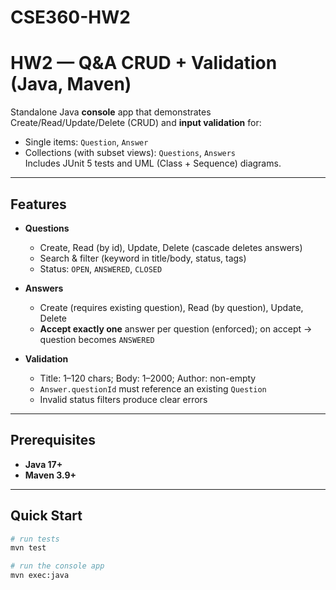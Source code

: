 # CSE360-HW2

# HW2 — Q&A CRUD + Validation (Java, Maven)

Standalone Java **console** app that demonstrates Create/Read/Update/Delete (CRUD) and **input validation** for:
- Single items: `Question`, `Answer`
- Collections (with subset views): `Questions`, `Answers`  
Includes JUnit 5 tests and UML (Class + Sequence) diagrams.

---

## Features

- **Questions**
  - Create, Read (by id), Update, Delete (cascade deletes answers)
  - Search & filter (keyword in title/body, status, tags)
  - Status: `OPEN`, `ANSWERED`, `CLOSED`

- **Answers**
  - Create (requires existing question), Read (by question), Update, Delete
  - **Accept exactly one** answer per question (enforced); on accept → question becomes `ANSWERED`

- **Validation**
  - Title: 1–120 chars; Body: 1–2000; Author: non-empty
  - `Answer.questionId` must reference an existing `Question`
  - Invalid status filters produce clear errors

---

## Prerequisites

- **Java 17+**
- **Maven 3.9+**

---

## Quick Start

```bash
# run tests
mvn test

# run the console app
mvn exec:java
